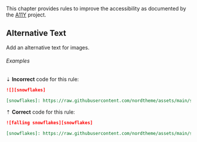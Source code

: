 This chapter provides rules to improve the accessibility as documented by the [A11Y][] project.

## Alternative Text

Add an alternative text for images.

###### Examples

⇣ **Incorrect** code for this rule:

<!-- prettier-ignore-start -->

```markdown
![][snowflakes]

[snowflakes]: https://raw.githubusercontent.com/nordtheme/assets/main/static/images/artworks/arctic/nature/dark/snowfall.svg?sanitize=true
```

<!-- prettier-ignore-end -->

⇡ **Correct** code for this rule:

```markdown
![falling snowflakes][snowflakes]

[snowflakes]: https://raw.githubusercontent.com/nordtheme/assets/main/static/images/artworks/arctic/nature/dark/snowfall.svg?sanitize=true
```

[a11y]: https://a11yproject.com
